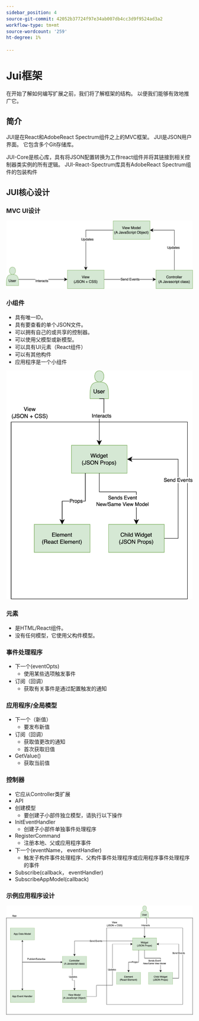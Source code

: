 ```yaml
---
sidebar_position: 4
source-git-commit: 42052b37724f97e34ab007db4cc3d9f9524ad3a2
workflow-type: tm+mt
source-wordcount: '259'
ht-degree: 1%

---
```


# Jui框架

在开始了解如何编写扩展之前，我们将了解框架的结构。
以便我们能够有效地推广它。

## 简介

JUI是在React和AdobeReact Spectrum组件之上的MVC框架。 JUI是JSON用户界面。 它包含多个Git存储库。

JUI-Core是核心库，具有将JSON配置转换为工作react组件并将其链接到相关控制器类实例的所有逻辑。
JUI-React-Spectrum库具有AdobeReact Spectrum组件的包装构件

## JUI核心设计

### MVC UI设计

![替换文本](./imgs/jui-mvc-flow.png)

### 小组件

- 具有唯一ID。
- 具有要查看的单个JSON文件。
- 可以拥有自己的或共享的控制器。
- 可以使用父模型或新模型。
- 可以具有UI元素（React组件）
- 可以有其他构件
- 应用程序是一个小组件

![替换文本](./imgs/jui-widget.png)

### 元素

- 是HTML/React组件。
- 没有任何模型，它使用父构件模型。

### 事件处理程序

- 下一个(eventOpts)
   - 使用某些选项触发事件
- 订阅（回调）
   - 获取有关事件是通过配置触发的通知

### 应用程序/全局模型

- 下一个（新值）
   - 要发布新值
- 订阅（回调）
   - 获取值更改的通知
   - 首次获取旧值
- GetValue()
   - 获取当前值

### 控制器

- 它应从Controller类扩展
- API
- 创建模型
   - 要创建子小部件独立模型，请执行以下操作
- InitEventHandler
   - 创建子小部件单独事件处理程序
- RegisterCommand
   - 注册本地、父或应用程序事件
- 下一个(eventName， eventHandler)
   - 触发子构件事件处理程序、父构件事件处理程序或应用程序事件处理程序的事件
- Subscribe(callback， eventHandler)
- SubscribeAppModel(callback)

### 示例应用程序设计

![替换文本](./imgs/jui-sample-app.png)
